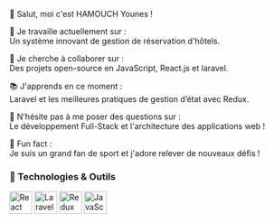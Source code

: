 👋 Salut, moi c'est HAMOUCH Younes ! 

🚀 Je travaille actuellement sur :  
Un système innovant de gestion de réservation d'hôtels.    

🤝 Je cherche à collaborer sur :  
Des projets open-source en JavaScript, React.js et laravel.  

📚 J'apprends en ce moment :  
Laravel et les meilleures pratiques de gestion d’état avec Redux.  

💬 N'hésite pas à me poser des questions sur :  
Le développement Full-Stack et l'architecture des applications web !  

🎾 Fun fact :  
Je suis un grand fan de sport et j'adore relever de nouveaux défis !  


### 🚀 Technologies & Outils  
<img src="https://cdn.jsdelivr.net/gh/devicons/devicon/icons/react/react-original.svg" alt="React" width="40" height="40"/>  
<img src="https://cdn.jsdelivr.net/gh/devicons/devicon/icons/laravel/laravel-plain.svg" alt="Laravel" width="40" height="40"/>  
<img src="https://cdn.jsdelivr.net/gh/devicons/devicon/icons/redux/redux-original.svg" alt="Redux" width="40" height="40"/>  
<img src="https://cdn.jsdelivr.net/gh/devicons/devicon/icons/javascript/javascript-original.svg" alt="JavaScript" width="40" height="40"/>  

